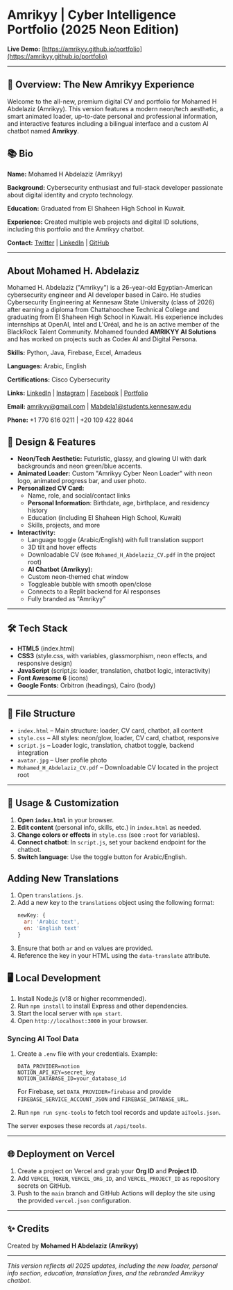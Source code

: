 # Amrikyy | Cyber Intelligence Portfolio (2025 Neon Edition)

**Live Demo:** [https://amrikyy.github.io/portfolio](https://amrikyy.github.io/portfolio)

---

## 🚀 Overview: The New Amrikyy Experience

Welcome to the all-new, premium digital CV and portfolio for Mohamed H Abdelaziz (Amrikyy). This version features a modern neon/tech aesthetic, a smart animated loader, up-to-date personal and professional information, and interactive features including a bilingual interface and a custom AI chatbot named **Amrikyy**.

## 📚 Bio

**Name:** Mohamed H Abdelaziz (Amrikyy)

**Background:** Cybersecurity enthusiast and full-stack developer passionate about digital identity and crypto technology.

**Education:** Graduated from El Shaheen High School in Kuwait.

**Experience:** Created multiple web projects and digital ID solutions, including this portfolio and the Amrikyy chatbot.

**Contact:** [Twitter](https://twitter.com/amrikyy) | [LinkedIn](https://linkedin.com/in/amrikyy) | [GitHub](https://github.com/amrikyy)

---
## About Mohamed H. Abdelaziz

Mohamed H. Abdelaziz ("Amrikyy") is a 26-year-old Egyptian-American cybersecurity engineer and AI developer based in Cairo. He studies Cybersecurity Engineering at Kennesaw State University (class of 2026) after earning a diploma from Chattahoochee Technical College and graduating from El Shaheen High School in Kuwait. His experience includes internships at OpenAI, Intel and L'Oréal, and he is an active member of the BlackRock Talent Community. Mohamed founded **AMRIKYY AI Solutions** and has worked on projects such as Codex AI and Digital Persona.

**Skills:** Python, Java, Firebase, Excel, Amadeus

**Languages:** Arabic, English

**Certifications:** Cisco Cybersecurity

**Links:** [LinkedIn](https://www.linkedin.com/in/mohamed-abdelaziz-815797347) | [Instagram](https://www.instagram.com/amrikyy) | [Facebook](https://www.facebook.com/share/17qHw2N9PG) | [Portfolio](https://moeabdelaziz007.github.io/amrikyy/)

**Email:** [amrikyy@gmail.com](mailto:amrikyy@gmail.com) | [Mabdela1@students.kennesaw.edu](mailto:Mabdela1@students.kennesaw.edu)

**Phone:** +1 770 616 0211 | +20 109 422 8044

## 🎨 Design & Features

- **Neon/Tech Aesthetic:** Futuristic, glassy, and glowing UI with dark backgrounds and neon green/blue accents.
- **Animated Loader:** Custom "Amrikyy Cyber Neon Loader" with neon logo, animated progress bar, and user photo.
- **Personalized CV Card:**
  - Name, role, and social/contact links
  - **Personal Information**: Birthdate, age, birthplace, and residency history
  - Education (including El Shaheen High School, Kuwait)
  - Skills, projects, and more
- **Interactivity:**
  - Language toggle (Arabic/English) with full translation support
  - 3D tilt and hover effects
  - Downloadable CV (see `Mohamed_H_Abdelaziz_CV.pdf` in the project root)
  - **AI Chatbot (Amrikyy):**
  - Custom neon-themed chat window
  - Toggleable bubble with smooth open/close
  - Connects to a Replit backend for AI responses
  - Fully branded as "Amrikyy"

---

## 🛠️ Tech Stack

- **HTML5** (index.html)
- **CSS3** (style.css, with variables, glassmorphism, neon effects, and responsive design)
- **JavaScript** (script.js: loader, translation, chatbot logic, interactivity)
- **Font Awesome 6** (icons)
- **Google Fonts:** Orbitron (headings), Cairo (body)

---

## 📁 File Structure

- `index.html` – Main structure: loader, CV card, chatbot, all content
- `style.css` – All styles: neon/glow, loader, CV card, chatbot, responsive
- `script.js` – Loader logic, translation, chatbot toggle, backend integration
- `avatar.jpg` – User profile photo
- `Mohamed_H_Abdelaziz_CV.pdf` – Downloadable CV located in the project root

---

## 🚦 Usage & Customization

1. **Open `index.html`** in your browser.
2. **Edit content** (personal info, skills, etc.) in `index.html` as needed.
3. **Change colors or effects** in `style.css` (see `:root` for variables).
4. **Connect chatbot**: In `script.js`, set your backend endpoint for the chatbot.
5. **Switch language**: Use the toggle button for Arabic/English.

## Adding New Translations

1. Open `translations.js`.
2. Add a new key to the `translations` object using the following format:
   ```javascript
   newKey: {
     ar: 'Arabic text',
     en: 'English text'
   }
   ```
3. Ensure that both `ar` and `en` values are provided.
4. Reference the key in your HTML using the `data-translate` attribute.

## 🖥️ Local Development

1. Install Node.js (v18 or higher recommended).
2. Run `npm install` to install Express and other dependencies.
3. Start the local server with `npm start`.
4. Open `http://localhost:3000` in your browser.

### Syncing AI Tool Data

1. Create a `.env` file with your credentials. Example:

   ```dotenv
   DATA_PROVIDER=notion
   NOTION_API_KEY=secret_key
   NOTION_DATABASE_ID=your_database_id
   ```

   For Firebase, set `DATA_PROVIDER=firebase` and provide `FIREBASE_SERVICE_ACCOUNT_JSON` and `FIREBASE_DATABASE_URL`.

2. Run `npm run sync-tools` to fetch tool records and update `aiTools.json`.

The server exposes these records at `/api/tools`.

---

## 🌐 Deployment on Vercel

1. Create a project on Vercel and grab your **Org ID** and **Project ID**.
2. Add `VERCEL_TOKEN`, `VERCEL_ORG_ID`, and `VERCEL_PROJECT_ID` as repository
   secrets on GitHub.
3. Push to the `main` branch and GitHub Actions will deploy the site using the
   provided `vercel.json` configuration.

---

## ✨ Credits

Created by **Mohamed H Abdelaziz (Amrikyy)**

---

*This version reflects all 2025 updates, including the new loader, personal info section, education, translation fixes, and the rebranded Amrikyy chatbot.*
